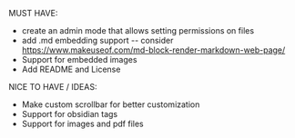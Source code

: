 MUST HAVE:
* create an admin mode that allows setting permissions on files
* add .md embedding support -- consider https://www.makeuseof.com/md-block-render-markdown-web-page/
* Support for embedded images
* Add README and License


NICE TO HAVE / IDEAS:
* Make custom scrollbar for better customization
* Support for obsidian tags
* Support for images and pdf files
